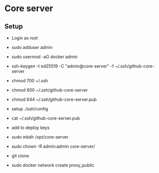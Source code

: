 # Core server

## Setup

- Login as root
- sudo adduser admin
- sudo usermod -aG docker admin
- ssh-keygen -t ed25519 -C "admin@core-server" -f ~/.ssh/github-core-server
- chmod 700 ~/.ssh
- chmod 600 ~/.ssh/github-core-server
- chmod 644 ~/.ssh/github-core-server.pub
- setup ./ssh/config

- cat ~/.ssh/github-core-server.pub
- add to deploy keys

- sudo mkdir /opt/core-server
- sudo chown -R admin:admin core-server/
- git clone

- sudo docker network create proxy_public
